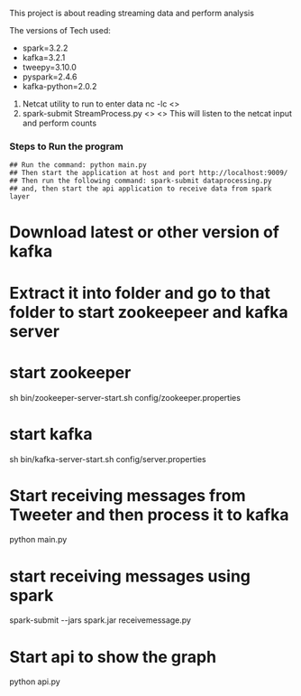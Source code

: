 This project is about reading streaming data and perform analysis

The versions of Tech used:
- spark=3.2.2
- kafka=3.2.1
- tweepy=3.10.0
- pyspark=2.4.6
- kafka-python=2.0.2


1. Netcat utility to run to enter data
    nc -lc <<port>>
2. spark-submit StreamProcess.py <<host>> <<port>>
   This will listen to the netcat input and perform counts
   
### Steps to Run the program 
    ## Run the command: python main.py
    ## Then start the application at host and port http://localhost:9009/
    ## Then run the following command: spark-submit dataprocessing.py
    ## and, then start the api application to receive data from spark layer
    

# Download latest or other version of kafka 
# Extract it into folder and go to that folder to start zookeepeer and kafka server
# start zookeeper
sh bin/zookeeper-server-start.sh config/zookeeper.properties

# start kafka
sh bin/kafka-server-start.sh config/server.properties

# Start receiving messages from Tweeter and then process it to kafka
python main.py
# start receiving messages using spark
spark-submit --jars spark.jar receivemessage.py

# Start api to show the graph
python api.py
